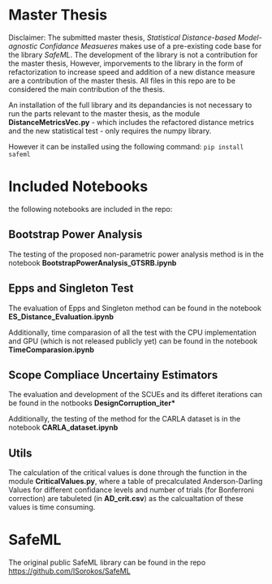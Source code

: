 # Master Thesis
Disclaimer: The submitted master thesis, _Statistical Distance-based Model-agnostic Confidance Measueres_ makes use of a pre-existing code base for the library _SafeML_. The development of the library is not a contribution for the master thesis, However, imporvements to the library in the form of refactorization to increase speed and addition of a new distance measure are a contribution of the master thesis. All files in this repo are to be considered the main contribution of the thesis.

An installation of the full library and its depandancies is not necessary to run the parts relevant to the master thesis, as the module **DistanceMetricsVec.py** - which includes the refactored distance metrics and the new statistical test - only requires the numpy library.

However it can be installed using the following command:
`pip install safeml`


# Included Notebooks

the following notebooks are included in the repo:
## Bootstrap Power Analysis

The testing of the proposed non-parametric power analysis method is in the notebook
**BootstrapPowerAnalysis_GTSRB.ipynb**

## Epps and Singleton Test

The evaluation of Epps and Singleton method can be found in the notebook
**ES_Distance_Evaluation.ipynb**

Additionally, time comparasion of all the test with the CPU implementation and GPU (which is not released publicly yet) can be found in the notebook
**TimeComparasion.ipynb**

## Scope Compliace Uncertainy Estimators 

The evaluation and development of the SCUEs and its differet iterations can be found in the notbooks
__DesignCorruption_iter*__

Additionally, the testing of the method for the CARLA dataset is in the notebook
**CARLA_dataset.ipynb**

## Utils

The calculation of the critical values is done through the function in the module **CriticalValues.py**, where a table of precalculated Anderson-Darling Values for different confidance levels and number of trials (for Bonferroni correction) are tabuleted (in **AD_crit.csv**) as the calcualtation of these values is time consuming.



# SafeML

The original public SafeML library can be found in the repo
https://github.com/ISorokos/SafeML
